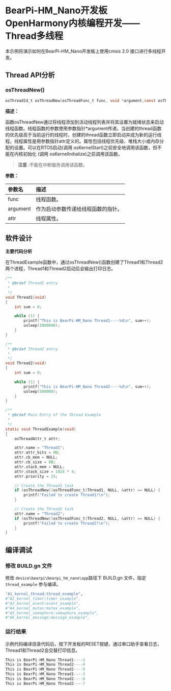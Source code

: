 # BearPi-HM_Nano开发板OpenHarmony内核编程开发——Thread多线程
本示例将演示如何在BearPi-HM_Nano开发板上使用cmsis 2.0 接口进行多线程开发。


## Thread API分析

### osThreadNew()

```c
osThreadId_t osThreadNew(osThreadFunc_t	func, void *argument,const osThreadAttr_t *attr )	
```
**描述：**

函数osThreadNew通过将线程添加到活动线程列表并将其设置为就绪状态来启动线程函数。线程函数的参数使用参数指针*argument传递。当创建的thread函数的优先级高于当前运行的线程时，创建的thread函数立即启动并成为新的运行线程。线程属性是用参数指针attr定义的。属性包括线程优先级、堆栈大小或内存分配的设置。可以在RTOS启动(调用 osKernelStart)之前安全地调用该函数，但不能在内核初始化 (调用 osKernelInitialize)之前调用该函数。
> **注意** :不能在中断服务调用该函数。


**参数：**

|参数名|描述|
|:--|:------| 
| func | 线程函数。  |
| argument |作为启动参数传递给线程函数的指针。|
| attr |线程属性。|

## 软件设计

**主要代码分析**

在ThreadExample函数中，通过osThreadNew()函数创建了Thread1和Thread2两个进程，Thread1和Thread2启动后会输出打印日志。

```c
/**
 * @brief Thread1 entry
 * 
 */
void Thread1(void)
{
    int sum = 0;

    while (1) {
        printf("This is BearPi-HM_Nano Thread1----%d\n", sum++);
        usleep(1000000);
    }
}

/**
 * @brief Thread2 entry
 * 
 */
void Thread2(void)
{
    int sum = 0;

    while (1) {
        printf("This is BearPi-HM_Nano Thread2----%d\n", sum++);
        usleep(500000);
    }
}

/**
 * @brief Main Entry of the Thread Example
 * 
 */
static void ThreadExample(void)
{
    osThreadAttr_t attr;

    attr.name = "Thread1";
    attr.attr_bits = 0U;
    attr.cb_mem = NULL;
    attr.cb_size = 0U;
    attr.stack_mem = NULL;
    attr.stack_size = 1024 * 4;
    attr.priority = 25;

    // Create the Thread1 task
    if (osThreadNew((osThreadFunc_t)Thread1, NULL, &attr) == NULL) {
        printf("Failed to create Thread1!\n");
    }

    // Create the Thread2 task
    attr.name = "Thread2";
    if (osThreadNew((osThreadFunc_t)Thread2, NULL, &attr) == NULL) {
        printf("Failed to create Thread2!\n");
    }
}

```

## 编译调试

### 修改 BUILD.gn 文件

修改 `device\bearpi\bearpi_hm_nano\app`路径下 BUILD.gn 文件，指定 `thread_example` 参与编译。

```r
"A1_kernal_thread:thread_example",
#"A2_kernel_timer:timer_example",
#"A3_kernel_event:event_example",
#"A4_kernel_mutex:mutex_example",
#"A5_kernel_semaphore:semaphore_example",
#"A6_kernel_message:message_example",
```
    


### 运行结果

示例代码编译烧录代码后，按下开发板的RESET按键，通过串口助手查看日志，Thread1和Thread2会交替打印信息。
```c
This is BearPi-HM_Nano Thread1----2
This is BearPi-HM_Nano Thread2----4
This is BearPi-HM_Nano Thread2----5
This is BearPi-HM_Nano Thread1----3
This is BearPi-HM_Nano Thread2----6
This is BearPi-HM_Nano Thread2----7
```
